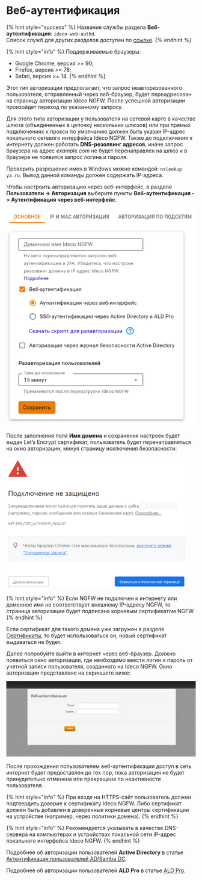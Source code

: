 # Веб-аутентификация

{% hint style="success" %}
Название службы раздела **Веб-аутентификация**: `ideco-web-authd`.\
Список служб для других разделов доступен по [ссылке](/settings/server-management/terminal/README.md).
{% endhint %}

{% hint style="info" %}
Поддерживаемые браузеры:

* Google Chrome, версия >= 90;
* Firefox, версия >= 78;
* Safari, версия >= 14.
{% endhint %}

Этот тип авторизации предполагает, что запрос неавторизованного пользователя, отправленный через веб-браузер, будет переадресован на страницу авторизации Ideco NGFW. После успешной авторизации произойдет переход по указанному запросу.

Для этого типа авторизации у пользователя на сетевой карте в качестве шлюза (объединенных в цепочку нескольких шлюзов) или при прямых подключениях к прокси по умолчанию должен быть указан IP-адрес локального сетевого интерфейса Ideco NGFW. Также до подключения к интернету должен работать **DNS-резолвинг адресов**, иначе запрос браузера на адрес _example.com_ не будет перенаправлен на шлюз и в браузере не появится запрос логина и пароля.

Проверить разрешение имен в Windows можно командой: `nslookup ya.ru`. Вывод данной команды должен содержать IP-адреса.

Чтобы настроить авторизацию через веб-интерфейс, в разделе **Пользователи -> Авторизация** выберите пункты **Веб-аутентификация -> Аутентификация через веб-интерфейс**:

![](/.gitbook/assets/authorization1.png)

После заполнения поля **Имя домена** и сохранения настроек будет выдан Let’s Encrypt сертификат, пользователь будет перенаправляться на окно авторизации, минуя страницу исключения безопасности:

![](/.gitbook/assets/web-autorization2.png)

{% hint style="info" %}
Если NGFW не подключен к интернету или доменное имя не соответствует внешнему IP-адресу NGFW, то страница авторизации будет подписана корневым сертификатом NGFW.
{% endhint %}

Если сертификат для такого домена уже загружен в разделе [Сертификаты](/settings/services/certificates/), то будет использоваться он, новый сертификат выдаваться не будет.

Далее попробуйте выйти в интернет через веб-браузер. Должно появиться окно авторизации, где необходимо ввести логин и пароль от учетной записи пользователя, созданного на Ideco NGFW. Окно авторизации представлено на скриншоте ниже:

![](/.gitbook/assets/web-autorization1.png)

После прохождения пользователем веб-аутентификации доступ в сеть интернет будет предоставлен до тех пор, пока авторизация не будет принудительно отменена или прекращена по неактивности пользователя.

{% hint style="info" %}
При входе на HTTPS-сайт пользователь должен подтвердить доверие к сертификату Ideco NGFW. Либо сертификат должен быть добавлен в доверенные корневые центры сертификации на устройстве (например, через политики домена).
{% endhint %}

{% hint style="info" %}
Рекомендуется указывать в качестве DNS-сервера на компьютерах и устройствах локальной сети IP-адрес локального интерфейса Ideco NGFW.
{% endhint %}

Подробнее об авторизации пользователей **Active Directory** в статье [Аутентификация пользователей AD/Samba DC](/settings/users/active-directory/active-directory-user-authorization.md#veb-avtorizaciya-sso-ili-ntlm).

Подробнее об авторизации пользователей **ALD Pro** в статье [ALD Pro](/settings/users/ald-pro.md#autentifikaciya-polzovatelei).
